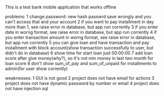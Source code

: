 This is a test bank mobile application that works offline

problems:
1 change password: new hash passwrd save wrongly and you can't access that and your account
2 if you want to pay installment in day more than 1, see raise error in database, but app run corrently
3 if you enter date in worng format, see raise error in database, but app run corrently
4 if you enter transaction amount in worng format, see raise error in database, but app run corrently
5 you can give loan and have transaction and pay installment with block account(show transaction successfully to user, but didn't do in database)
6 show time for start loan just 00:00:00
7 add loan score after give money(why?), so it's not min money in last two month for loan score
8 don't show sum_of_pay and sum_of_unpaid for installments to admin(for user show corrently)

weaknesses:
1 GUI is not good
2 project does not have email for actions
3 project does not have dynamic password by number or email
4 project does not have injection sql
